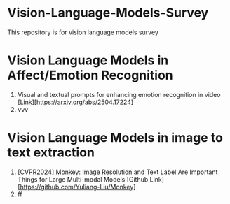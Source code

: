 # Vision-Language-Models-Survey
This repository is for vision language models survey


# Vision Language Models in Affect/Emotion Recognition
1. Visual and textual prompts for enhancing emotion recognition in video
   [Link][https://arxiv.org/abs/2504.17224]
2. vvv

# Vision Language Models in image to text extraction
1. [CVPR2024] Monkey: Image Resolution and Text Label Are Important Things for Large Multi-modal Models
   [Github Link][https://github.com/Yuliang-Liu/Monkey]
2. ff
